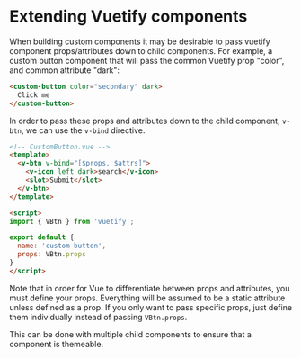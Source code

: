 # Extending Vuetify components

When building custom components it may be desirable to pass vuetify component props/attributes down 
to child components. For example, a custom button component that will pass the common Vuetify prop 
"color", and common attribute "dark":

```html
<custom-button color="secondary" dark>
  Click me
</custom-button>
```

In order to pass these props and attributes down to the child component, `v-btn`, we can use the 
`v-bind` directive.

```html
<!-- CustomButton.vue -->
<template>
  <v-btn v-bind="[$props, $attrs]">
    <v-icon left dark>search</v-icon>
    <slot>Submit</slot>
  </v-btn>
</template>

<script>
import { VBtn } from 'vuetify';

export default {
  name: 'custom-button',
  props: VBtn.props
}
</script>
```

Note that in order for Vue to differentiate between props and attributes, you must define your props. 
Everything will be assumed to be a static attribute unless defined as a prop. If you only want to
pass specific props, just define them individually instead of passing `VBtn.props`.

This can be done with multiple child components to ensure that a component is themeable.
